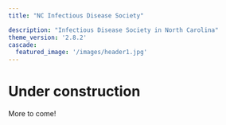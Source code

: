 ```yaml
---
title: "NC Infectious Disease Society"

description: "Infectious Disease Society in North Carolina"
theme_version: '2.8.2'
cascade:
  featured_image: '/images/header1.jpg'
---
```

# Under construction

More to come!

